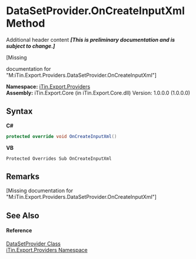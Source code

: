 # DataSetProvider.OnCreateInputXml Method 
Additional header content _**\[This is preliminary documentation and is subject to change.\]**_

\[Missing <summary> documentation for "M:iTin.Export.Providers.DataSetProvider.OnCreateInputXml"\]

**Namespace:**&nbsp;<a href="88ce2d85-b580-9172-af9f-493dcf584f68">iTin.Export.Providers</a><br />**Assembly:**&nbsp;iTin.Export.Core (in iTin.Export.Core.dll) Version: 1.0.0.0 (1.0.0.0)

## Syntax

**C#**<br />
``` C#
protected override void OnCreateInputXml()
```

**VB**<br />
``` VB
Protected Overrides Sub OnCreateInputXml
```


## Remarks
\[Missing <remarks> documentation for "M:iTin.Export.Providers.DataSetProvider.OnCreateInputXml"\]

## See Also


#### Reference
<a href="a5867bf8-44b5-f776-5c3e-e9c1d4f1fc71">DataSetProvider Class</a><br /><a href="88ce2d85-b580-9172-af9f-493dcf584f68">iTin.Export.Providers Namespace</a><br />